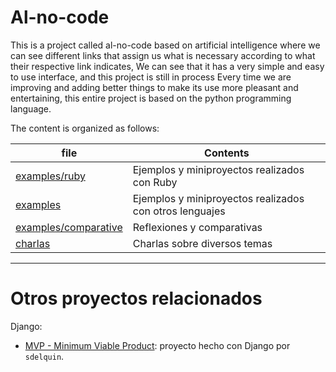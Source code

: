 
# Al-no-code

This is a project called al-no-code based on artificial intelligence where we can see different links that assign us what is necessary according to what their respective link indicates, We can see that it has a very simple and easy to use interface, and this project is still in process Every time we are improving and adding better things to make its use more pleasant and entertaining, this entire project is based on the python programming language.

The content is organized as follows:

| file                 | Contents  |
| -------------------- | --------- |
| [examples/ruby](./examples/ruby) | Ejemplos y miniproyectos realizados con Ruby |
| [examples](./examples) | Ejemplos y miniproyectos realizados con otros lenguajes |
| [examples/comparative](./examples/comparative) | Reflexiones y comparativas |
| [charlas](./charlas) | Charlas sobre diversos temas |

---

# Otros proyectos relacionados

Django:
* [MVP - Minimum Viable Product](https://github.com/sdelquin/mvp): proyecto hecho con Django por `sdelquin`.
